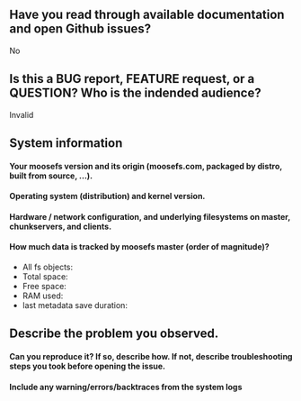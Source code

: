 <!--
Thank you for helping to make MooseFS better!

*IMPORTANT* -  MooseFS documentation is scattered across number of places and PRs to clean that up are welcome.

*Before* creating a new issue please look around:
 - Hardware guide: https://moosefs.com/wp-content/uploads/2018/08/MooseFS-Hardware-Guide-v.0.9.pdf
 - Best practices: 
   - https://moosefs.com/support#best-practices
   - https://moosefs.com/blog/tag/best_practices/
 - MooseFS documentation: https://moosefs.com/support/#documentation
 - FAQ: https://moosefs.com/faq/
 and
 - open issues in Github tracker: https://github.com/moosefs/moosefs/issues
  
If your concern is not properly addressed in any of the above sources, then create a new issue.

Please fill in as much of the template as possible.
-->

## Have you read through available documentation and open Github issues?

No

## Is this a BUG report, FEATURE request, or a QUESTION? Who is the indended audience?
<!-- 
Example:
BUG report
FEATURE request
QUESTION for the COMMUNITY
-->

Invalid

## System information

#### Your moosefs version and its origin (moosefs.com, packaged by distro, built from source, ...).

#### Operating system (distribution) and kernel version.
<!-- https://moosefs.com/blog/what-are-the-operating-systems-and-networking-requirements/ -->
<!-- If servers and clients run on different platforms include outputs from "uname -vsrom; mfsmount -V" -->

#### Hardware / network configuration, and underlying filesystems on master, chunkservers, and clients.
<!--
One can expect differences in performance between deployments running on RPi, VMs, and on server grade bare metal.
Hardware guide: https://moosefs.com/wp-content/uploads/2018/08/MooseFS-Hardware-Guide-v.0.9.pdf
-->

#### How much data is tracked by moosefs master (order of magnitude)?
<!-- 
https://moosefs.com/blog/master-servers-requirements/
Values reported in the info tab, order of magnitude will suffice
-->
 - All fs objects:
 - Total space:
 - Free space:
 - RAM used:
 - last metadata save duration:


## Describe the problem you observed.

#### Can you reproduce it? If so, describe how. If not, describe troubleshooting steps you took before opening the issue.

#### Include any warning/errors/backtraces from the system logs
<!--
If this complaint relates to performance, please include baseline benchmark
results of the underlying infrastructure and any steps you took to troubleshoot.

*IMPORTANT* - Please mark logs and text output from terminal commands 
or else Github will not display them correctly. 
An example is provided below.

Example:
```
this is an example how log text should be marked (wrap it with ```)
```
-->
